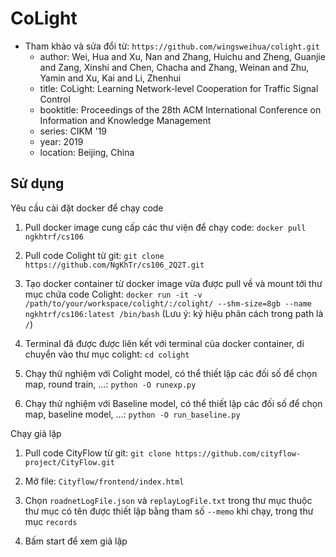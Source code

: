 # CoLight

- Tham khảo và sửa đổi từ: `https://github.com/wingsweihua/colight.git`
  - author: Wei, Hua and Xu, Nan and Zhang, Huichu and Zheng, Guanjie and Zang, Xinshi and Chen, Chacha and Zhang, Weinan and Zhu, Yamin and Xu, Kai and Li, Zhenhui
  - title: CoLight: Learning Network-level Cooperation for Traffic Signal Control
  - booktitle: Proceedings of the 28th ACM International Conference on Information and Knowledge Management
  - series: CIKM '19
  - year: 2019
  - location: Beijing, China

## Sử dụng

Yêu cầu cài đặt docker để chạy code

1. Pull docker image cung cấp các thư viện để chạy code: `docker pull ngkhtrf/cs106`

2. Pull code Colight từ git: `git clone https://github.com/NgKhTr/cs106_2Q2T.git`

3. Tạo docker container từ docker image vừa được pull về và mount tới thư mục chứa code Colight:
`docker run -it -v /path/to/your/workspace/colight/:/colight/ --shm-size=8gb --name ngkhtrf/cs106:latest /bin/bash`
(Lưu ý: ký hiệu phân cách trong path là `/`)

5. Terminal đã được được liên kết với terminal của docker container, di chuyển vào thư mục colight: `cd colight`

6. Chạy thử nghiệm với Colight model, có thể thiết lập các đối số để chọn map, round train, ...: `python -O runexp.py`

7. Chạy thử nghiệm với Baseline model, có thể thiết lập các đối số để chọn map, baseline model, ...: `python -O run_baseline.py`

Chạy giả lập

1. Pull code CityFlow từ git: `git clone https://github.com/cityflow-project/CityFlow.git`

2. Mở file: `Cityflow/frontend/index.html`

3. Chọn `roadnetLogFile.json` và `replayLogFile.txt` trong thư mục thuộc thư mục có tên được thiết lập bằng tham số `--memo` khi chạy, trong thư mục `records`

4. Bấm start để xem giả lập

